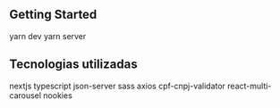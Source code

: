 ## Getting Started

yarn dev
yarn server

## Tecnologias utilizadas

nextjs
typescript
json-server
sass
axios
cpf-cnpj-validator
react-multi-carousel
nookies